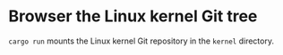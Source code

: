 # Browser the Linux kernel Git tree

`cargo run` mounts the Linux kernel Git repository in the `kernel` directory.
